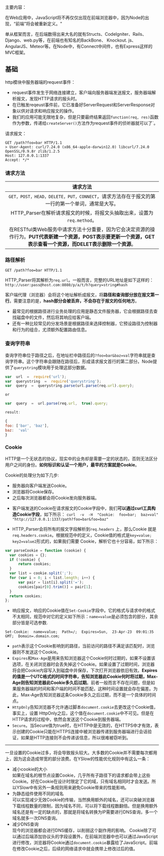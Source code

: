 主要内容：

在Web应用中，JavaScript将不再仅仅出现在前端浏览器中，因为Node的出现，“前端”将会被重新定义。"

单从框架而言，在后端数得出来大名的就有Structs、CodeIgniter、Rails、Django、web.py等，在前端也有知名的BackBone、 Knockout. js、AngularJS、Meteor等。在Node中，有Connect中间件，也有Express这样的MVC框架。

## 基础

http模块中服务器端的request事件：
- request事件发生于网络连接建立，客户端向服务器端发送报文，服务器端解析报文，发现HTTP请求的报头时。
- 在已触发reqeust事件前，它已准备好ServerRequest和ServerResponse对象以供对请求和响应报文的操作。
- 我们的应用可能无限地复杂，但是只要最终结果返回`function(req, res)`函数作为参数，传递给`createServer()`方法作为request事件的侦听器就可以了`。

请求报文：
```
GET /path?foo=bar HTTP/1.1
> User-Agent: curl/7.24.0 (x86_64-apple-darwin12.0) libcurl/7.24.0 OpenSSL/0.9.8r zlib/1.2.5
Host: 127.0.0.1:1337
Accept: */*
```

### 请求方法

|请求方法|
|:----:|
|`GET，POST，HEAD，DELETE，PUT，CONNECT`，请求方法存在于报文的第一行的第一个单词，通常是大写。|
|HTTP_Parser在解析请求报文的时候，将报文头抽取出来，设置为`req.method`。|
|在RESTful类Web服务中请求方法十分重要，因为它会决定资源的操作行为。**PUT代表新建一个资源，POST表示要更新一个资源，GET表示查看一个资源，而DELET表示删除一个资源**。|

### 路径解析

`GET /path?foo=bar HTTP/1.1`

HTTP_Parser将其解析为`req.url`。一般而言，完整的URL地址是如下这样的：
`http://user:pass@host.com:8080/p/a/t/h?query=string#hash`

客户端代理（浏览器）会将这个地址解析成报文，将**路径和查询部分放在报文第一行**。需要注意的是，**hash部分会被丢弃，不会存在于报文的任何地方**。

- 最常见的根据路径进行业务处理的应用是静态文件服务器，它会根据路径去查找磁盘中的文件，然后将其响应给客户端。
- 还有一种比较常见的分发场景是根据路径来选择控制器，它预设路径为控制器和行为的组合，尤须额外配置路由信息。

### 查询字符串

查询字符串位于路径之后，在地址栏中路径后的`?foo=bar&baz=val`字符串就是查询字符串。这个字符串会跟随在路径后，形成请求报文首行的第二部分。Node提供了`querystring`模块用于处理这部分数据。

```javascript
var  url  =  require('url');
var  querystring  =  require('querystring');
var  query  =  querystring.parse(url.parse(req.url).query);

or

var  query  =  url.parse(req.url,  true).query;

result:

{
foo: ['bar', 'baz'],
baz:  'val'
}
```

### Cookie

HTTP是一个无状态的协议，现实中的业务却是需要一定的状态的，否则无法区分用户之间的身份。**如何标识和认证一个用户，最早的方案就是Cookie**。

Cookie的处理分为如下几步:
- 服务器向客户端发送Cookie。
- 浏览器将Cookie保存。
- 之后每次浏览器都会将Cookie发向服务器端。

* 客户端发送的Cookie在请求报文的Cookie字段中，我们**可以通过curl工具构造Cookie字段**，如下所示：
`curl  -v  -H  "Cookie:  foo=bar;  baz=val"  "http://127.0.0.1:1337/path?foo=bar&foo=baz"`

* HTTP_Parser会将所有的报文字段解析到`req.headers` 上，那么Cookie 就是`req.headers.cookie`。根据规范中的定义，Cookie值的格式是`key=value;  key2=value2`形式的，如果我们需要
Cookie，解析它也十分容易，如下所示：

```javascript
var parseCookie = function (cookie) {
  var cookies = {};
  if (!cookie) {
      return cookies;
  }
  var list = cookie.split(';');
  for (var i = 0; i < list.length; i++) {
      var pair = list[i].split('=');
      cookies[pair[0].trim()] = pair[1];
  }
  return cookies;
};
```

- 响应报文，响应的Cookie值在`Set-Cookie`字段中。它的格式与请求中的格式不太相同，规范中对它的定义如下所示：`name=value`是必须包含的部分，其余部分皆是可选参数.

`Set-Cookie:  name=value;  Path=/;  Expires=Sun,  23-Apr-23  09:01:35  GMT;  Domain=.domain.com;`

- `path`表示这个Cookie影响到的路径，当前访问的路径不满足该匹配时，浏览器则不发送这个Cookie。
- `Expires`和`Max-Age`是用来告知浏览器这个Cookie何时过期的，如果不设置该选项，在关闭浏览器时会丢失掉这个Cookie。如果设置了过期时间，浏览器将会把Cookie内容写入到磁盘中并保存，下次打开浏览器依旧有效。**Expires的值是一个UTC格式的时间字符串，告知浏览器此Cookie何时将过期，Max-Age则告知浏览器此Cookie多久后过期**。前者一般而言不存在问题，但是如果服务器端的时间和客户端的时间不能匹配，这种时间设置就会存在偏差。为此，Max-Age告知浏览器这条Cookie多久之后过期，而不是一个具体的时间点。
- `HttpOnly`告知浏览器不允许通过脚本`document.cookie`去更改这个Cookie值，事实上，设置 HttpOnly之后，这个值在`document.cookie`中不可见。但是在HTTP请求的过程中，依然会发送这个Cookie到服务器端。
- `Secure`。当Secure值为true时，在HTTP中是无效的，在HTTPS中才有效，表示创建的Cookie只能在HTTPS连接中被浏览器传递到服务器端进行会话验证，如果是HTTP连接则不会传递该信息，所以很难被窃听到。

--------------------------------------------------------------------------------------------

一旦设置的Cookie过多，将会导致报头较大。大多数的Cookie并不需要每次都用上，因为这会造成带宽的部分浪费。在YSlow的性能优化规则中有这么一条：

- 减小cookie的大小<br>
如果在域名的根节点设置Cookie，几乎所有子路径下的请求都会带上这些Cookie。好在Cookie在设计时限定了它的域，只有域名相同时才会发送。所以YSlow中有另外一条规则用来避免Cookie带来的性能影响。
- 为静态组件使用不同的域名<br>
可以实现减少无效Cookie的传输，当然换用额外的域名，还可以突破浏览器下载线程数量的限制，因为域名不同，可以将下载线程数翻倍。但是换用额外域名还是有一定的缺点的，那就是将域名转换为IP需要进行DNS查询，多一个域名就多一次DNS查询。
- 减少DNS查询<br>
现今的浏览器都会进行DNS缓存，以削弱这个副作用的影响。
Cookie除了可以通过后端添加协议头的字段设置外，在前端浏览器中也可以通过JavaScript进行修改，浏览器将Cookie通过`document.cookie`暴露给了JavaScript。前端在修改Cookie之后，后续的网络请求中就会携带上修改过后的值。
